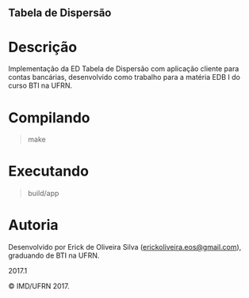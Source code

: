 ## Tabela de Dispersão

# Descrição

Implementação da ED Tabela de Dispersão com aplicação cliente para contas bancárias, desenvolvido como trabalho para a
matéria EDB I do curso BTI na UFRN.

# Compilando

>make

# Executando

>build/app

# Autoria

Desenvolvido por Erick de Oliveira Silva (<erickoliveira.eos@gmail.com>), graduando de BTI na UFRN.

2017.1

&copy; IMD/UFRN 2017.
